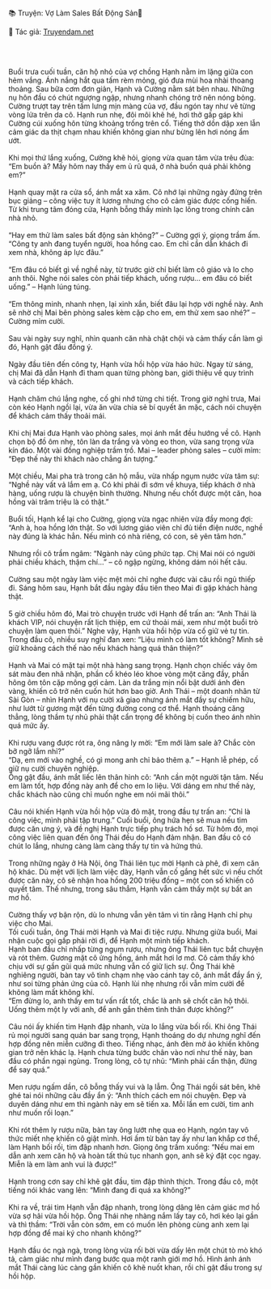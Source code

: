 📚 Truyện: Vợ Làm Sales Bất Động Sản🔞 
<br>
<p>📖 Tác giả: <a href="https://truyendam.net" target="_blank" title="Truyện sex người lớn, truyện 18+ tại Truyendam.net">Truyendam.net</a></p>
<br></br>
<!-- truyện sex ngoại tình, vợ làm sales bất động sản,Truyendam.net -->

Buổi trưa cuối tuần, căn hộ nhỏ của vợ chồng Hạnh nằm im lặng giữa con hẻm vắng. Ánh nắng hắt qua tấm rèm mỏng, gió đưa mùi hoa nhài thoang thoảng. Sau bữa cơm đơn giản, Hạnh và Cường nằm sát bên nhau. Những nụ hôn đầu có chút ngượng ngập, nhưng nhanh chóng trở nên nóng bỏng. Cường trượt tay trên tấm lưng mịn màng của vợ, đầu ngón tay như vẽ từng vòng lửa trên da cô. Hạnh run nhẹ, đôi môi khẽ hé, hơi thở gấp gáp khi Cường cúi xuống hôn từng khoảng trống trên cổ. Tiếng thở dồn dập xen lẫn cảm giác da thịt chạm nhau khiến không gian như bừng lên hơi nóng ẩm ướt.
<br></br>
Khi mọi thứ lắng xuống, Cường khẽ hỏi, giọng vừa quan tâm vừa trêu đùa: “Em buồn à? Mấy hôm nay thấy em ủ rũ quá, ở nhà buồn quá phải không em?”
<br></br>
Hạnh quay mặt ra cửa sổ, ánh mắt xa xăm. Cô nhớ lại những ngày đứng trên bục giảng – công việc tuy ít lương nhưng cho cô cảm giác được cống hiến. Từ khi trung tâm đóng cửa, Hạnh bỗng thấy mình lạc lõng trong chính căn nhà nhỏ.
<br></br>
“Hay em thử làm sales bất động sản không?” – Cường gợi ý, giọng trầm ấm. “Công ty anh đang tuyển người, hoa hồng cao. Em chỉ cần dẫn khách đi xem nhà, không áp lực đâu.”
<br></br>
“Em đâu có biết gì về nghề này, từ trước giờ chỉ biết làm cô giáo và lo cho anh thôi. Nghe nói sales còn phải tiếp khách, uống rượu… em đâu có biết uống.” – Hạnh lúng túng.
<br></br>
“Em thông minh, nhanh nhẹn, lại xinh xắn, biết đâu lại hợp với nghề này. Anh sẽ nhờ chị Mai bên phòng sales kèm cặp cho em, em thử xem sao nhé?” – Cường mỉm cười.
<br></br>
Sau vài ngày suy nghĩ, nhìn quanh căn nhà chật chội và cảm thấy cần làm gì đó, Hạnh gật đầu đồng ý.
<br></br>
Ngày đầu tiên đến công ty, Hạnh vừa hồi hộp vừa háo hức. Ngay từ sáng, chị Mai đã dẫn Hạnh đi tham quan từng phòng ban, giới thiệu về quy trình và cách tiếp khách.
<br></br>
Hạnh chăm chú lắng nghe, cố ghi nhớ từng chi tiết. Trong giờ nghỉ trưa, Mai còn kéo Hạnh ngồi lại, vừa ăn vừa chia sẻ bí quyết ăn mặc, cách nói chuyện để khách cảm thấy thoải mái.
<br></br>
Khi chị Mai đưa Hạnh vào phòng sales, mọi ánh mắt đều hướng về cô. Hạnh chọn bộ đồ ôm nhẹ, tôn làn da trắng và vòng eo thon, vừa sang trọng vừa kín đáo. Một vài đồng nghiệp trầm trồ. Mai – leader phòng sales – cười mỉm: “Đẹp thế này thì khách nào chẳng ấn tượng.”
<br></br>
Một chiều, Mai pha trà trong căn hộ mẫu, vừa nhấp ngụm nước vừa tâm sự:
“Nghề này vất vả lắm em ạ. Có khi phải đi sớm về khuya, tiếp khách ở nhà hàng, uống rượu là chuyện bình thường. Nhưng nếu chốt được một căn, hoa hồng vài trăm triệu là có thật.”
<br></br>
Buổi tối, Hạnh kể lại cho Cường, giọng vừa ngạc nhiên vừa đầy mong đợi:
“Anh à, hoa hồng lớn thật. So với lương giáo viên chỉ đủ tiền điện nước, nghề này đúng là khác hẳn. Nếu mình có nhà riêng, có con, sẽ yên tâm hơn.”
<br></br>
Nhưng rồi cô trầm ngâm: “Ngành này cũng phức tạp. Chị Mai nói có người phải chiều khách, thậm chí…” – cô ngập ngừng, không dám nói hết câu.
<br></br>
Cường sau một ngày làm việc mệt mỏi chỉ nghe được vài câu rồi ngủ thiếp đi. Sáng hôm sau, Hạnh bắt đầu ngày đầu tiên theo Mai đi gặp khách hàng thật.
<br></br>
5 giờ chiều hôm đó, Mai trò chuyện trước với Hạnh để trấn an:
“Anh Thái là khách VIP, nói chuyện rất lịch thiệp, em cứ thoải mái, xem như một buổi trò chuyện làm quen thôi.” Nghe vậy, Hạnh vừa hồi hộp vừa cố giữ vẻ tự tin. Trong đầu cô, nhiều suy nghĩ đan xen: “Liệu mình có làm tốt không? Mình sẽ giữ khoảng cách thế nào nếu khách hàng quá thân thiện?”
<br></br>
Hạnh và Mai có mặt tại một nhà hàng sang trọng. Hạnh chọn chiếc váy ôm sát màu đen nhã nhặn, phần cổ khéo léo khoe vòng một căng đầy, phần hông ôm tôn cặp mông gợi cảm. Làn da trắng mịn nổi bật dưới ánh đèn vàng, khiến cô trở nên cuốn hút hơn bao giờ. Anh Thái – một doanh nhân từ Sài Gòn – nhìn Hạnh với nụ cười xã giao nhưng ánh mắt đầy sự chiếm hữu, như lướt từ gương mặt đến từng đường cong cơ thể. Hạnh thoáng căng thẳng, lòng thầm tự nhủ phải thật cẩn trọng để không bị cuốn theo ánh nhìn quá mức ấy.
<br></br>
Khi rượu vang được rót ra, ông nâng ly mời:
“Em mới làm sale à? Chắc còn bỡ ngỡ lắm nhỉ?”
<br>
“Dạ, em mới vào nghề, có gì mong anh chỉ bảo thêm ạ.” – Hạnh lễ phép, cố giữ nụ cười chuyên nghiệp.
<br>
Ông gật đầu, ánh mắt liếc lên thân hình cô: “Anh cần một người tận tâm. Nếu em làm tốt, hợp đồng này anh để cho em lo liệu. Với dáng em như thế này, chắc khách nào cũng chỉ muốn nghe em nói mãi thôi.”
<br></br>
Câu nói khiến Hạnh vừa hồi hộp vừa đỏ mặt, trong đầu tự trấn an: “Chỉ là công việc, mình phải tập trung.” Cuối buổi, ông hứa hẹn sẽ mua nếu tìm được căn ưng ý, và đề nghị Hạnh trực tiếp phụ trách hồ sơ. Từ hôm đó, mọi công việc liên quan đến ông Thái đều do Hạnh đảm nhận. Ban đầu cô có chút lo lắng, nhưng càng làm càng thấy tự tin và hứng thú.
<br></br>
Trong những ngày ở Hà Nội, ông Thái liên tục mời Hạnh cà phê, đi xem căn hộ khác. Dù mệt với lịch làm việc dày, Hạnh vẫn cố gắng hết sức vì nếu chốt được căn này, cô sẽ nhận hoa hồng 200 triệu đồng – một con số khiến cô quyết tâm. Thế nhưng, trong sâu thẳm, Hạnh vẫn cảm thấy một sự bất an mơ hồ.
<br></br>
Cường thấy vợ bận rộn, dù lo nhưng vẫn yên tâm vì tin rằng Hạnh chỉ phụ việc cho Mai.
<br>
Tối cuối tuần, ông Thái mời Hạnh và Mai đi tiệc rượu. Nhưng giữa buổi, Mai nhận cuộc gọi gấp phải rời đi, để Hạnh một mình tiếp khách.
<br>
Hạnh ban đầu chỉ nhấp từng ngụm rượu, nhưng ông Thái liên tục bắt chuyện và rót thêm. Gương mặt cô ửng hồng, ánh mắt hơi lơ mơ. Cô cảm thấy khó chịu với sự gần gũi quá mức nhưng vẫn cố giữ lịch sự. Ông Thái khẽ nghiêng người, bàn tay vô tình chạm nhẹ vào cánh tay cô, ánh mắt đầy ẩn ý, như soi từng phản ứng của cô. Hạnh lùi nhẹ nhưng rồi vẫn mỉm cười để không làm mất không khí.
<br>
“Em đừng lo, anh thấy em tư vấn rất tốt, chắc là anh sẽ chốt căn hộ thôi. Uống thêm một ly với anh, để anh gắn thêm tình thân được không?”
<br></br>
Câu nói ấy khiến tim Hạnh đập nhanh, vừa lo lắng vừa bối rối. Khi ông Thái rủ mọi người sang quán bar sang trọng, Hạnh thoáng do dự nhưng nghĩ đến hợp đồng nên miễn cưỡng đi theo. Tiếng nhạc, ánh đèn mờ ảo khiến không gian trở nên khác lạ. Hạnh chưa từng bước chân vào nơi như thế này, ban đầu có phần ngại ngùng. Trong lòng, cô tự nhủ: “Mình phải cẩn thận, đừng để say quá.”
<br></br>
Men rượu ngấm dần, cô bỗng thấy vui và lạ lẫm. Ông Thái ngồi sát bên, khẽ ghé tai nói những câu đầy ẩn ý:
“Anh thích cách em nói chuyện. Đẹp và duyên dáng như em thì ngành này em sẽ tiến xa. Mỗi lần em cười, tim anh như muốn rối loạn.”
<br></br>
Khi rót thêm ly rượu nữa, bàn tay ông lướt nhẹ qua eo Hạnh, ngón tay vô thức miết nhẹ khiến cô giật mình. Hơi ấm từ bàn tay ấy như lan khắp cơ thể, làm Hạnh bối rối, tim đập nhanh hơn. Giọng ông trầm xuống: “Nếu mai em dẫn anh xem căn hộ và hoàn tất thủ tục nhanh gọn, anh sẽ ký đặt cọc ngay. Miễn là em làm anh vui là được!”
<br></br>
Hạnh trong cơn say chỉ khẽ gật đầu, tim đập thình thịch. Trong đầu cô, một tiếng nói khác vang lên: “Mình đang đi quá xa không?”
<br></br>
Khi ra về, trái tim Hạnh vẫn đập nhanh, trong lòng dâng lên cảm giác mơ hồ vừa sợ hãi vừa hồi hộp. Ông Thái nhẹ nhàng nắm lấy tay cô, hơi kéo lại gần và thì thầm: “Trời vẫn còn sớm, em có muốn lên phòng cùng anh xem lại hợp đồng để mai ký cho nhanh không?”
<br></br>
Hạnh đầu óc ngà ngà, trong lòng vừa rối bời vừa dấy lên một chút tò mò khó tả, cảm giác như mình đang bước qua một ranh giới mơ hồ. Hình ảnh ánh mắt Thái càng lúc càng gần khiến cô khẽ nuốt khan, rồi chỉ gật đầu trong sự hồi hộp.
